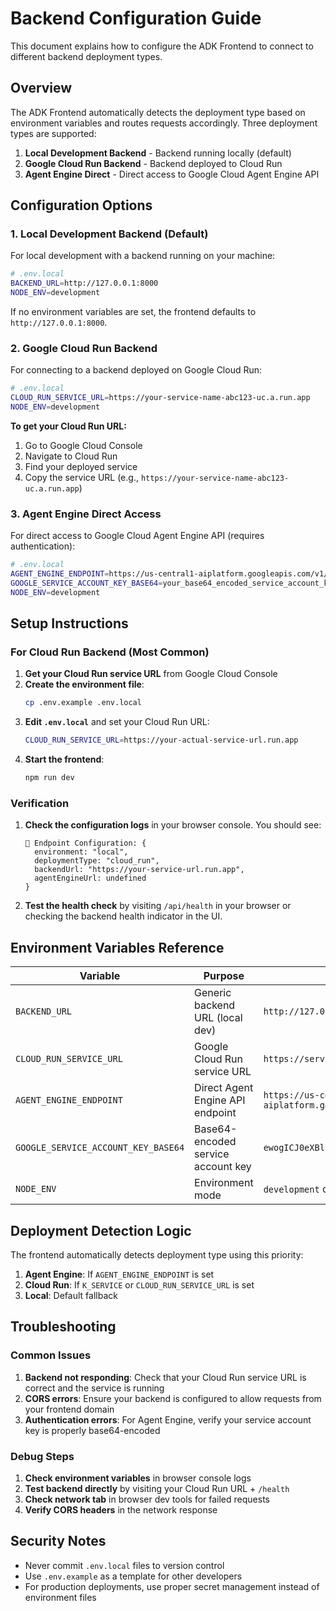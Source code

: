 # Backend Configuration Guide

This document explains how to configure the ADK Frontend to connect to different backend deployment types.

## Overview

The ADK Frontend automatically detects the deployment type based on environment variables and routes requests accordingly. Three deployment types are supported:

1. **Local Development Backend** - Backend running locally (default)
2. **Google Cloud Run Backend** - Backend deployed to Cloud Run
3. **Agent Engine Direct** - Direct access to Google Cloud Agent Engine API

## Configuration Options

### 1. Local Development Backend (Default)

For local development with a backend running on your machine:

```bash
# .env.local
BACKEND_URL=http://127.0.0.1:8000
NODE_ENV=development
```

If no environment variables are set, the frontend defaults to `http://127.0.0.1:8000`.

### 2. Google Cloud Run Backend

For connecting to a backend deployed on Google Cloud Run:

```bash
# .env.local
CLOUD_RUN_SERVICE_URL=https://your-service-name-abc123-uc.a.run.app
NODE_ENV=development
```

**To get your Cloud Run URL:**
1. Go to Google Cloud Console
2. Navigate to Cloud Run
3. Find your deployed service
4. Copy the service URL (e.g., `https://your-service-name-abc123-uc.a.run.app`)

### 3. Agent Engine Direct Access

For direct access to Google Cloud Agent Engine API (requires authentication):

```bash
# .env.local
AGENT_ENGINE_ENDPOINT=https://us-central1-aiplatform.googleapis.com/v1/projects/YOUR_PROJECT/locations/us-central1/reasoningEngines/YOUR_ENGINE_ID
GOOGLE_SERVICE_ACCOUNT_KEY_BASE64=your_base64_encoded_service_account_key
NODE_ENV=development
```

## Setup Instructions

### For Cloud Run Backend (Most Common)

1. **Get your Cloud Run service URL** from Google Cloud Console
2. **Create the environment file**:
   ```bash
   cp .env.example .env.local
   ```
3. **Edit `.env.local`** and set your Cloud Run URL:
   ```bash
   CLOUD_RUN_SERVICE_URL=https://your-actual-service-url.run.app
   ```
4. **Start the frontend**:
   ```bash
   npm run dev
   ```

### Verification

1. **Check the configuration logs** in your browser console. You should see:
   ```
   🔧 Endpoint Configuration: {
     environment: "local",
     deploymentType: "cloud_run",
     backendUrl: "https://your-service-url.run.app",
     agentEngineUrl: undefined
   }
   ```

2. **Test the health check** by visiting `/api/health` in your browser or checking the backend health indicator in the UI.

## Environment Variables Reference

| Variable | Purpose | Example |
|----------|---------|---------|
| `BACKEND_URL` | Generic backend URL (local dev) | `http://127.0.0.1:8000` |
| `CLOUD_RUN_SERVICE_URL` | Google Cloud Run service URL | `https://service-abc123-uc.a.run.app` |
| `AGENT_ENGINE_ENDPOINT` | Direct Agent Engine API endpoint | `https://us-central1-aiplatform.googleapis.com/v1/projects/...` |
| `GOOGLE_SERVICE_ACCOUNT_KEY_BASE64` | Base64-encoded service account key | `ewogICJ0eXBlIjogInNlcnZpY2VfYWNjb3VudCIsLi4uCn0K` |
| `NODE_ENV` | Environment mode | `development` or `production` |

## Deployment Detection Logic

The frontend automatically detects deployment type using this priority:

1. **Agent Engine**: If `AGENT_ENGINE_ENDPOINT` is set
2. **Cloud Run**: If `K_SERVICE` or `CLOUD_RUN_SERVICE_URL` is set
3. **Local**: Default fallback

## Troubleshooting

### Common Issues

1. **Backend not responding**: Check that your Cloud Run service URL is correct and the service is running
2. **CORS errors**: Ensure your backend is configured to allow requests from your frontend domain
3. **Authentication errors**: For Agent Engine, verify your service account key is properly base64-encoded

### Debug Steps

1. **Check environment variables** in browser console logs
2. **Test backend directly** by visiting your Cloud Run URL + `/health`
3. **Check network tab** in browser dev tools for failed requests
4. **Verify CORS headers** in the network response

## Security Notes

- Never commit `.env.local` files to version control
- Use `.env.example` as a template for other developers
- For production deployments, use proper secret management instead of environment files

